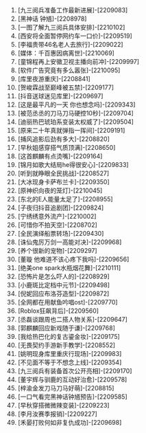 
1. [九三阅兵准备工作最新进展]-[2209083]
1. [黑神话 钟馗]-[2208978]
1. [一图了解九三阅兵具体安排]-[2210102]
1. [西安将全面暂停网约车一口价]-[2209519]
1. [李福贵带46名老人去旅行]-[2209022]
1. [媒体：千百惠因病离世]-[2210069]
1. [童锦程再上安徽卫视主播向前冲]-[2209997]
1. [软件广告究竟有多么嚣张]-[2210095]
1. [库里夜游重庆]-[2208841]
1. [贺峻霖战至巅峰被五禁]-[2209177]
1. [抖音送球迷见库里]-[2209697]
1. [这是最平凡的一天 你也想念吗]-[2209343]
1. [被范丞丞的刀马刀马硬控10秒]-[2209704]
1. [迪丽热巴琥珀系变装太权威了]-[2209504]
1. [原来二十年真就弹指一挥间]-[2209191]
1. [捕风追影后劲有多大]-[2208820]
1. [早秋姐感穿搭气质顶满]-[2208650]
1. [这首麒麟有点烫嘴]-[2209164]
1. [锦月如歌大结局he得很安心]-[2209833]
1. [听到就睁眼全民挑战]-[2208527]
1. [大冰现身卡萨布兰卡]-[2209350]
1. [原神织向夜的笼灯]-[2210045]
1. [东北的E人能量太足了]-[2208955]
1. [子夜归抖音追剧团]-[2209824]
1. [宁绣绣意外流产]-[2210002]
1. [可惜你不拍天空]-[2208702]
1. [全民演绎船票转场]-[2209430]
1. [诛仙鬼厉万剑一高能对决]-[2209968]
1. [养个很新的宠物]-[2209297]
1. [董璇 他难道不该心疼下我吗]-[2209656]
1. [绝美one spark水瓶烟花舞]-[2210111]
1. [恐怖片是怎么吓人的]-[2208929]
1. [小鹿斑比定档中元节]-[2209498]
1. [倪妮回应布洛芬造型]-[2209872]
1. [全网都在用献鱼吟唱ost]-[2209770]
1. [Roblox狂飙背后]-[2209560]
1. [丞磊谈跟周也二搭人物关系]-[2209647]
1. [郭麒麟回应新戏随于谦]-[2209768]
1. [我给热巴化的复古鎏金妆]-[2209175]
1. [无畏契约手游新手教学]-[2208552]
1. [姚明现身库里重庆行现场]-[2209983]
1. [不见面不等于不想念上线]-[2209354]
1. [九三阅兵有装备首次公开亮相]-[2209170]
1. [董宇辉与驯鹿的互动好治愈]-[2209578]
1. [梓渝金发刀马刀马好萌]-[2208815]
1. [一口气看完黑神话钟馗预告]-[2209585]
1. [早秋穿搭微微辣变装]-[2209223]
1. [李月汝赛季报销]-[2209227]
1. [禾晏打败何如非复仇成功]-[2209698]